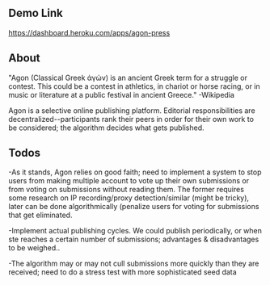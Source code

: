 ## Demo Link

https://dashboard.heroku.com/apps/agon-press

## About

"Agon (Classical Greek ἀγών) is an ancient Greek term for a struggle or contest. This could be a contest in athletics, in chariot or horse racing, or in music or literature at a public festival in ancient Greece."
-Wikipedia

Agon is a selective online publishing platform. Editorial responsibilities are decentralized--participants rank their peers in order for their own work to be considered; the algorithm decides what gets published.

## Todos

-As it stands, Agon relies on good faith; need to implement a system to stop users from making multiple account to vote up their own submissions or from voting on submissions without reading them. The former requires some research on IP recording/proxy detection/similar (might be tricky), later can be done algorithmically (penalize users for voting for submissions that get eliminated.

-Implement actual publishing cycles. We could publish periodically, or when ste reaches a certain number of submissions; advantages & disadvantages to be weighed..

-The algorithm may or may not cull submissions more quickly than they are received; need to do a stress test with more sophisticated seed data

